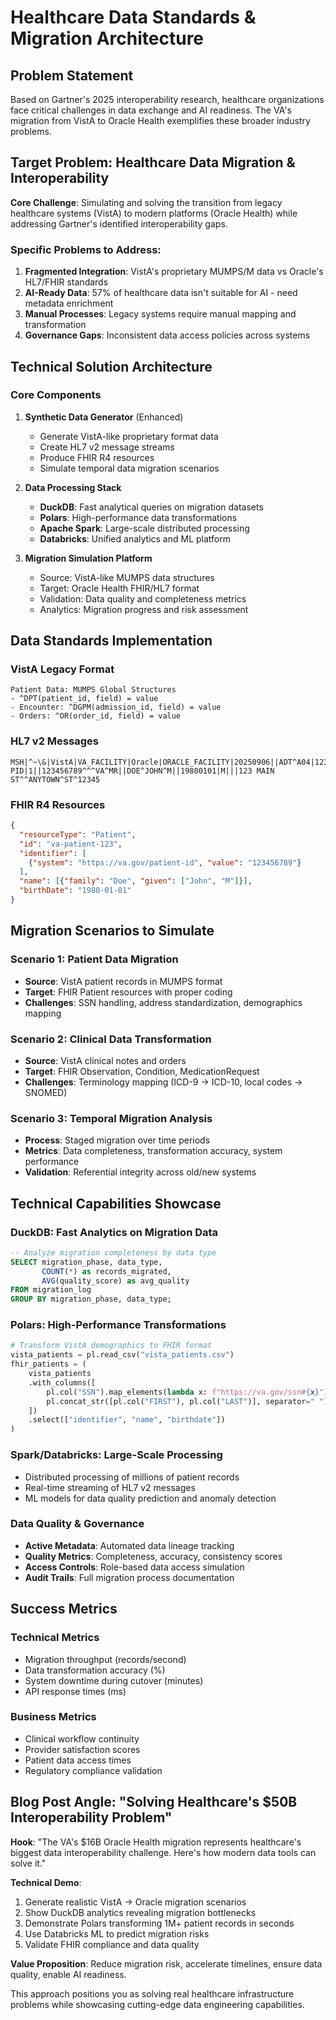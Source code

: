 # Healthcare Data Standards & Migration Architecture

## Problem Statement
Based on Gartner's 2025 interoperability research, healthcare organizations face critical challenges in data exchange and AI readiness. The VA's migration from VistA to Oracle Health exemplifies these broader industry problems.

## Target Problem: Healthcare Data Migration & Interoperability
**Core Challenge**: Simulating and solving the transition from legacy healthcare systems (VistA) to modern platforms (Oracle Health) while addressing Gartner's identified interoperability gaps.

### Specific Problems to Address:
1. **Fragmented Integration**: VistA's proprietary MUMPS/M data vs Oracle's HL7/FHIR standards
2. **AI-Ready Data**: 57% of healthcare data isn't suitable for AI - need metadata enrichment
3. **Manual Processes**: Legacy systems require manual mapping and transformation
4. **Governance Gaps**: Inconsistent data access policies across systems

## Technical Solution Architecture

### Core Components
1. **Synthetic Data Generator** (Enhanced)
   - Generate VistA-like proprietary format data
   - Create HL7 v2 message streams
   - Produce FHIR R4 resources
   - Simulate temporal data migration scenarios

2. **Data Processing Stack**
   - **DuckDB**: Fast analytical queries on migration datasets
   - **Polars**: High-performance data transformations
   - **Apache Spark**: Large-scale distributed processing
   - **Databricks**: Unified analytics and ML platform

3. **Migration Simulation Platform**
   - Source: VistA-like MUMPS data structures
   - Target: Oracle Health FHIR/HL7 format
   - Validation: Data quality and completeness metrics
   - Analytics: Migration progress and risk assessment

## Data Standards Implementation

### VistA Legacy Format
```
Patient Data: MUMPS Global Structures
- ^DPT(patient_id, field) = value
- Encounter: ^DGPM(admission_id, field) = value  
- Orders: ^OR(order_id, field) = value
```

### HL7 v2 Messages
```
MSH|^~\&|VistA|VA_FACILITY|Oracle|ORACLE_FACILITY|20250906||ADT^A04|12345|P|2.5
PID|1||123456789^^^VA^MR||DOE^JOHN^M||19800101|M|||123 MAIN ST^^ANYTOWN^ST^12345
```

### FHIR R4 Resources
```json
{
  "resourceType": "Patient",
  "id": "va-patient-123",
  "identifier": [
    {"system": "https://va.gov/patient-id", "value": "123456789"}
  ],
  "name": [{"family": "Doe", "given": ["John", "M"]}],
  "birthDate": "1980-01-01"
}
```

## Migration Scenarios to Simulate

### Scenario 1: Patient Data Migration
- **Source**: VistA patient records in MUMPS format
- **Target**: FHIR Patient resources with proper coding
- **Challenges**: SSN handling, address standardization, demographics mapping

### Scenario 2: Clinical Data Transformation  
- **Source**: VistA clinical notes and orders
- **Target**: FHIR Observation, Condition, MedicationRequest
- **Challenges**: Terminology mapping (ICD-9 → ICD-10, local codes → SNOMED)

### Scenario 3: Temporal Migration Analysis
- **Process**: Staged migration over time periods
- **Metrics**: Data completeness, transformation accuracy, system performance
- **Validation**: Referential integrity across old/new systems

## Technical Capabilities Showcase

### DuckDB: Fast Analytics on Migration Data
```sql
-- Analyze migration completeness by data type
SELECT migration_phase, data_type, 
       COUNT(*) as records_migrated,
       AVG(quality_score) as avg_quality
FROM migration_log 
GROUP BY migration_phase, data_type;
```

### Polars: High-Performance Transformations
```python
# Transform VistA demographics to FHIR format
vista_patients = pl.read_csv("vista_patients.csv")
fhir_patients = (
    vista_patients
    .with_columns([
        pl.col("SSN").map_elements(lambda x: f"https://va.gov/ssn#{x}").alias("identifier"),
        pl.concat_str([pl.col("FIRST"), pl.col("LAST")], separator=" ").alias("name")
    ])
    .select(["identifier", "name", "birthdate"])
)
```

### Spark/Databricks: Large-Scale Processing
- Distributed processing of millions of patient records
- Real-time streaming of HL7 v2 messages
- ML models for data quality prediction and anomaly detection

### Data Quality & Governance
- **Active Metadata**: Automated data lineage tracking
- **Quality Metrics**: Completeness, accuracy, consistency scores
- **Access Controls**: Role-based data access simulation
- **Audit Trails**: Full migration process documentation

## Success Metrics

### Technical Metrics
- Migration throughput (records/second)
- Data transformation accuracy (%)
- System downtime during cutover (minutes)
- API response times (ms)

### Business Metrics  
- Clinical workflow continuity
- Provider satisfaction scores
- Patient data access times
- Regulatory compliance validation

## Blog Post Angle: "Solving Healthcare's $50B Interoperability Problem"

**Hook**: "The VA's $16B Oracle Health migration represents healthcare's biggest data interoperability challenge. Here's how modern data tools can solve it."

**Technical Demo**: 
1. Generate realistic VistA → Oracle migration scenarios
2. Show DuckDB analytics revealing migration bottlenecks  
3. Demonstrate Polars transforming 1M+ patient records in seconds
4. Use Databricks ML to predict migration risks
5. Validate FHIR compliance and data quality

**Value Proposition**: Reduce migration risk, accelerate timelines, ensure data quality, enable AI readiness.

This approach positions you as solving real healthcare infrastructure problems while showcasing cutting-edge data engineering capabilities.
